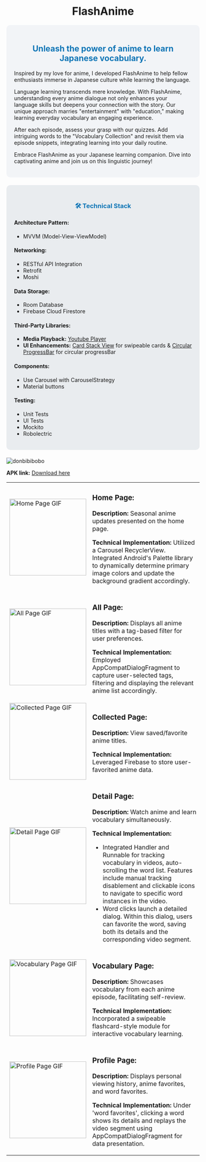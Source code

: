 <h1 align="center">FlashAnime</h1>

<!-- Start of Introduction -->
<div style="background-color: #f2f4f7; padding: 20px; border-radius: 10px; margin-bottom: 20px;">
    <h2 align="center" style="color: #0e75b6;">Unleash the power of anime to learn Japanese vocabulary.</h2>
    <p>Inspired by my love for anime, I developed FlashAnime to help fellow enthusiasts immerse in Japanese culture while learning the language.</p>
    <p>Language learning transcends mere knowledge. With FlashAnime, understanding every anime dialogue not only enhances your language skills but deepens your connection with the story. Our unique approach marries "entertainment" with "education," making learning everyday vocabulary an engaging experience.</p>
    <p>After each episode, assess your grasp with our quizzes. Add intriguing words to the "Vocabulary Collection" and revisit them via episode snippets, integrating learning into your daily routine.</p>
    <p>Embrace FlashAnime as your Japanese learning companion. Dive into captivating anime and join us on this linguistic journey!</p>
</div>

<!-- Start of Technical Stack -->
<div style="background-color: #e9ecef; padding: 20px; border-radius: 10px; margin-bottom: 20px;">
    <h3 align="center" style="color: #0e75b6;">🛠 Technical Stack</h3>
    <h4>Architecture Pattern:</h4>
    <ul>
        <li>MVVM (Model-View-ViewModel)</li>
    </ul>
    <h4>Networking:</h4>
    <ul>
        <li>RESTful API Integration</li>
        <li>Retrofit</li>
        <li>Moshi</li>
    </ul>
    <h4>Data Storage:</h4>
    <ul>
        <li>Room Database</li>
        <li>Firebase Cloud Firestore</li>
    </ul>
    <h4>Third-Party Libraries:</h4>
    <ul>
        <li><strong>Media Playback:</strong> <a href="https://github.com/PierfrancescoSoffritti/android-youtube-player">Youtube Player</a></li>
        <li><strong>UI Enhancements:</strong> <a href="https://github.com/yuyakaido/CardStackView">Card Stack View</a> for swipeable cards & <a href="https://github.com/lopspower/CircularProgressBar">Circular ProgressBar</a> for circular progressBar</li>
    </ul>
    <h4>Components:</h4>
    <ul>
        <li>Use Carousel with CarouselStrategy</li>
        <li>Material buttons</li>
    </ul>
    <h4>Testing:</h4>
    <ul>
        <li>Unit Tests</li>
        <li>UI Tests</li>
        <li>Mockito</li>
        <li>Robolectric</li>
    </ul>
</div>

<p align="left"> <img src="https://komarev.com/ghpvc/?username=donbibibobo&label=Profile%20views&color=0e75b6&style=flat" alt="donbibibobo" /> </p>

<p><strong>APK link:</strong> <a href="https://drive.google.com/drive/folders/1x7hM1m2GIN8Dn1GEDtTxY0M3WqRw9O6Y?usp=sharing">Download here</a></p>


<table>
  <tr>
    <td><img src="https://github.com/Donbibibobo/FlashAnime/assets/133195279/cd6b8838-96bd-4b89-b5af-d99d4b7d6694" alt="Home Page GIF" width="200"></td>
    <td>
      <h3 align="left">Home Page:</h3>
      <p><strong>Description:</strong> Seasonal anime updates presented on the home page.</p>
      <p><strong>Technical Implementation:</strong> Utilized a Carousel RecyclerView. Integrated Android's Palette library to dynamically determine primary image colors and update the background gradient accordingly.</p>
    </td>
  </tr>
  <tr>
    <td><img src="https://github.com/Donbibibobo/FlashAnime/assets/133195279/95ccc2ef-f78d-4ce3-8dc8-ffc09863d98f" alt="All Page GIF" width="200"></td>
    <td>
      <h3 align="left">All Page:</h3>
      <p><strong>Description:</strong> Displays all anime titles with a tag-based filter for user preferences.</p>
      <p><strong>Technical Implementation:</strong> Employed AppCompatDialogFragment to capture user-selected tags, filtering and displaying the relevant anime list accordingly.</p>
    </td>
  </tr>
  <tr>
    <td><img src="https://github.com/Donbibibobo/FlashAnime/assets/133195279/3b542653-2e84-4ede-85bc-5a7900934321" alt="Collected Page GIF" width="200"></td>
    <td>
      <h3 align="left">Collected Page:</h3>
      <p><strong>Description:</strong> View saved/favorite anime titles.</p>
      <p><strong>Technical Implementation:</strong> Leveraged Firebase to store user-favorited anime data.</p>
    </td>
  </tr>
  <tr>
    <td><img src="https://github.com/Donbibibobo/FlashAnime/assets/133195279/fd379d40-a5ce-41b9-9779-a9cd1b20fed5" alt="Detail Page GIF" width="200"></td>
    <td>
      <h3 align="left">Detail Page:</h3>
      <p><strong>Description:</strong> Watch anime and learn vocabulary simultaneously.</p>
      <p><strong>Technical Implementation:</strong></p>
      <ul>
          <li>Integrated Handler and Runnable for tracking vocabulary in videos, auto-scrolling the word list. Features include manual tracking disablement and clickable icons to navigate to specific word instances in the video.</li>
          <li>Word clicks launch a detailed dialog. Within this dialog, users can favorite the word, saving both its details and the corresponding video segment.</li>
      </ul>
    </td>
  </tr>
  <tr>
    <td><img src="https://github.com/Donbibibobo/FlashAnime/assets/133195279/6a2e6168-ac19-4e22-9afd-b8f9811afa5d" alt="Vocabulary Page GIF" width="200"></td>
    <td>
      <h3 align="left">Vocabulary Page:</h3>
      <p><strong>Description:</strong> Showcases vocabulary from each anime episode, facilitating self-review.</p>
      <p><strong>Technical Implementation:</strong> Incorporated a swipeable flashcard-style module for interactive vocabulary learning.</p>
    </td>
  </tr>
  <tr>
    <td><img src="https://github.com/Donbibibobo/FlashAnime/assets/133195279/23473e2a-6883-47ea-8d9c-890b46673c10" alt="Profile Page GIF" width="200"></td>
    <td>
      <h3 align="left">Profile Page:</h3>
      <p><strong>Description:</strong> Displays personal viewing history, anime favorites, and word favorites.</p>
      <p><strong>Technical Implementation:</strong> Under 'word favorites', clicking a word shows its details and replays the video segment using AppCompatDialogFragment for data presentation.</p>
    </td>
  </tr>
</table>


  </tr>
  <!-- Repeat for other sections... -->
</table>

